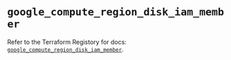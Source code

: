 # `google_compute_region_disk_iam_member`

Refer to the Terraform Registory for docs: [`google_compute_region_disk_iam_member`](https://registry.terraform.io/providers/hashicorp/google/4.82.0/docs/resources/compute_region_disk_iam_member).
